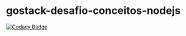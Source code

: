 # gostack-desafio-conceitos-nodejs
[![Codacy Badge](https://api.codacy.com/project/badge/Grade/e10c9d0bf08b4a779e65473641e98895)](https://app.codacy.com/manual/NunesTom/gostack-desafio-conceitos-nodejs?utm_source=github.com&utm_medium=referral&utm_content=NunesTom/gostack-desafio-conceitos-nodejs&utm_campaign=Badge_Grade_Dashboard)